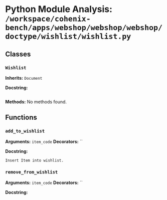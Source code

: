 # Python Module Analysis: `/workspace/cohenix-bench/apps/webshop/webshop/webshop/doctype/wishlist/wishlist.py`

## Classes

### `Wishlist`
**Inherits:** `Document`


**Docstring:**
```

```

**Methods:**
No methods found.




## Functions

### `add_to_wishlist`
**Arguments:** `item_code`
**Decorators:** ``

**Docstring:**
```
Insert Item into wishlist.
```
### `remove_from_wishlist`
**Arguments:** `item_code`
**Decorators:** ``

**Docstring:**
```

```

